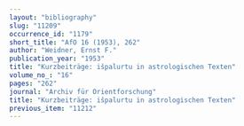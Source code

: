 ```yaml
---
layout: "bibliography"
slug: "11209"
occurrence_id: "1179"
short_title: "AfO 16 (1953), 262"
author: "Weidner, Ernst F."
publication_year: "1953"
title: "Kurzbeiträge: išpalurtu in astrologischen Texten"
volume_no_: "16"
pages: "262"
journal: "Archiv für Orientforschung"
title: "Kurzbeiträge: išpalurtu in astrologischen Texten"
previous_item: "11212"
---
```


